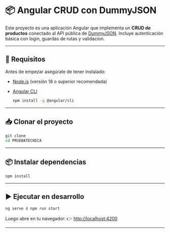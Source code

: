 # 📦 Angular CRUD con DummyJSON

Este proyecto es una aplicación Angular que implementa un **CRUD de productos** conectado al API pública de [DummyJSON](https://dummyjson.com/docs/products).
Incluye autenticación básica con login, guardas de rutas y validacion.

---

## 🚀 Requisitos

Antes de empezar asegúrate de tener instalado:

* [Node.js](https://nodejs.org/) (versión 18 o superior recomendada)
* [Angular CLI](https://angular.io/cli)

  ```bash
  npm install -g @angular/cli
  ```

---

## 📥 Clonar el proyecto

```bash
git clone 
cd PRUEBATECNICA
```

---

## 📦 Instalar dependencias

```bash
npm install
```

---

## ▶️ Ejecutar en desarrollo

```bash
ng serve ó npm run start
```

Luego abre en tu navegador:
👉 [http://localhost:4200](http://localhost:4200)

---
